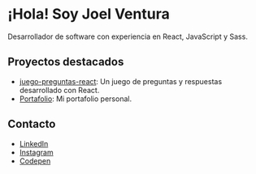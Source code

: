 # ¡Hola! Soy Joel Ventura

Desarrollador de software con experiencia en React, JavaScript y Sass.

## Proyectos destacados

- [juego-preguntas-react](https://github.com/kelvinjvh/quiz-react-2024.git): Un juego de preguntas y respuestas desarrollado con React.
- [Portafolio](https://github.com/tu_usuario/portafolio): Mi portafolio personal.

## Contacto

- [LinkedIn]([https://www.linkedin.com/in/tu_usuario](https://www.linkedin.com/in/joel-ventura-9a791a2bb/))
- [Instagram](https://twitter.com/tu_usuario)
- [Codepen](https://codepen.io/Joel-Ventura)
